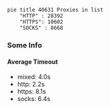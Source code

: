 
```mermaid
pie title 40631 Proxies in list
    "HTTP" : 28392
    "HTTPS": 10602
    "SOCKS" : 8668
```

### Some Info
#### Average Timeout

- mixed: 4.0s
- http: 2.2s
- https: 8.1s
- socks: 6.4s